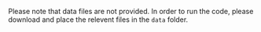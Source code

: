 Please note that data files are not provided. In order to run the code, please download and place the relevent files in the `data` folder.